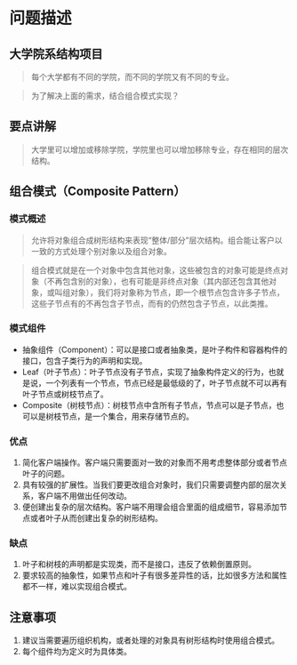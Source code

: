 # 问题描述

## 大学院系结构项目

> 每个大学都有不同的学院，而不同的学院又有不同的专业。

> 为了解决上面的需求，结合组合模式实现？

## 要点讲解

> 大学里可以增加或移除学院，学院里也可以增加移除专业，存在相同的层次结构。

## 组合模式（Composite Pattern）

### 模式概述

> 允许将对象组合成树形结构来表现“整体/部分”层次结构。组合能让客户以一致的方式处理个别对象以及组合对象。

> 组合模式就是在一个对象中包含其他对象，这些被包含的对象可能是终点对象（不再包含别的对象），也有可能是非终点对象（其内部还包含其他对象，或叫组对象），我们将对象称为节点，即一个根节点包含许多子节点，这些子节点有的不再包含子节点，而有的仍然包含子节点，以此类推。

### 模式组件

* 抽象组件（Component）：可以是接口或者抽象类，是叶子构件和容器构件的接口，包含子类行为的声明和实现。
* Leaf（叶子节点）：叶子节点没有子节点，实现了抽象构件定义的行为，也就是说，一个列表有一个节点，节点已经是最低级的了，叶子节点就不可以再有叶子节点或树枝节点了。
* Composite（树枝节点）：树枝节点中含所有子节点，节点可以是子节点，也可以是树枝节点，是一个集合，用来存储节点的。

### 优点
1. 简化客户端操作。客户端只需要面对一致的对象而不用考虑整体部分或者节点叶子的问题。
2. 具有较强的扩展性。当我们要更改组合对象时，我们只需要调整内部的层次关系，客户端不用做出任何改动。
3. 便创建出复杂的层次结构。客户端不用理会组合里面的组成细节，容易添加节点或者叶子从而创建出复杂的树形结构。

### 缺点
1. 叶子和树枝的声明都是实现类，而不是接口，违反了依赖倒置原则。
2. 要求较高的抽象性，如果节点和叶子有很多差异性的话，比如很多方法和属性都不一样，难以实现组合模式。

## 注意事项
1. 建议当需要遍历组织机构，或者处理的对象具有树形结构时使用组合模式。
2. 每个组件均为定义时为具体类。
